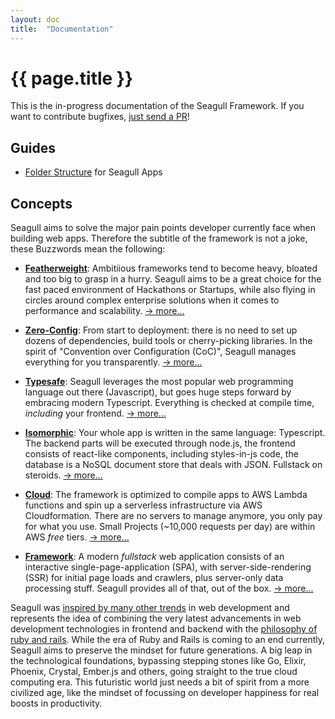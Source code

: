 ```yaml
---
layout: doc
title:  "Documentation"
---
```


# {{ page.title }}

This is the in-progress documentation of the Seagull Framework. If you want to
contribute bugfixes, [just send a PR](https://github.com/seagull-js/seagull)!

## Guides

- [Folder Structure](folder-structure) for Seagull Apps

## Concepts

Seagull aims to solve the major pain points developer currently face when
building web apps. Therefore the subtitle of the framework is not a joke,
these Buzzwords mean the following:

- **[Featherweight](featherweight)**:
  Ambitiious frameworks tend to become heavy, bloated and too big to grasp in a
  hurry. Seagull aims to be a great choice for the fast paced environment of
  Hackathons or Startups, while also flying in circles around complex enterprise
  solutions when it comes to performance and scalability.
  [&rarr; more...](featherweight)

- **[Zero-Config](zero_config)**:
  From start to deployment: there is no need to set up dozens of dependencies,
  build tools or cherry-picking libraries. In the spirit of "Convention over
  Configuration (CoC)", Seagull manages everything for you transparently.
  [&rarr; more...](zero_config)

- **[Typesafe](typesafe)**:
  Seagull leverages the most popular web programming language out there
  (Javascript), but goes huge steps forward by embracing modern Typescript.
  Everything is checked at compile time, *including* your frontend.
  [&rarr; more...](typesafe)

- **[Isomorphic](isomorphic)**:
  Your whole app is written in the same language: Typescript. The backend
  parts will be executed through node.js, the frontend consists of
  react-like components, including styles-in-js code, the database is
  a NoSQL document store that deals with JSON. Fullstack on steroids.
  [&rarr; more...](isomorphic)

- **[Cloud](cloud)**:
  The framework is optimized to compile apps to AWS Lambda functions and spin up
  a serverless infrastructure via AWS Cloudformation. There are no servers to
  manage anymore, you only pay for what you use. Small Projects (~10,000
  requests per day) are within AWS *free* tiers.
  [&rarr; more...](cloud)

- **[Framework](framework)**:
  A modern *fullstack* web application consists of an interactive
  single-page-application (SPA), with server-side-rendering (SSR) for
  initial page loads and crawlers, plus server-only data processing stuff.
  Seagull provides all of that, out of the box.
  [&rarr; more...](framework)

Seagull was [inspired by many other trends](inspirations) in web development and
represents the idea of combining the very latest advancements in web development
technologies in frontend and backend with the
[philosophy of ruby and rails](http://rubyonrails.org/doctrine/). While the era
of Ruby and Rails is coming to an end currently, Seagull aims to preserve the
mindset for future generations. A big leap in the technological foundations,
bypassing stepping stones like Go, Elixir, Phoenix, Crystal, Ember.js and
others, going straight to the true cloud computing era. This futuristic world
just needs a bit of spirit from a more civilized age, like the mindset of
focussing on developer happiness for real boosts in productivity.

